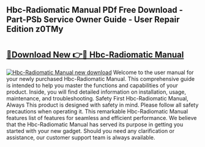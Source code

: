 ## Hbc-Radiomatic Manual PDf Free Download - Part-PSb Service Owner Guide - User Repair Edition z0TMy

# <h2><a href="http://bc4221.oget.top/?id=Hbc-Radiomatic+Manual">🔗Download New 👉🔴 Hbc-Radiomatic Manual</a></h2>

[![Hbc-Radiomatic Manual new download](https://i.imgur.com/5g1atiW.png)](http://bc4221.oget.top/?id=Hbc-Radiomatic+Manual)
Welcome to the user manual for your newly purchased Hbc-Radiomatic Manual. This comprehensive guide is intended to help you master the functions and capabilities of your product. Inside, you will find detailed information on installation, usage, maintenance, and troubleshooting. Safety First Hbc-Radiomatic Manual, Always This product is designed with safety in mind. Please follow all safety precautions when operating it. This remarkable Hbc-Radiomatic Manual features list of features for seamless and efficient performance. We believe that the Hbc-Radiomatic Manual has served its purpose in getting you started with your new gadget. Should you need any clarification or assistance, our customer support team is always available.
